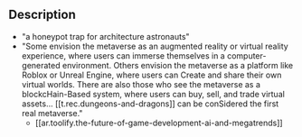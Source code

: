 
## Description

- "a honeypot trap for architecture astronauts"
- "Some envision the metaverse as an augmented reality or virtual reality experience, where users can immerse themselves in a computer-generated environment. Others envision the metaverse as a platform like Roblox or Unreal Engine, where users can Create and share their own virtual worlds. There are also those who see the metaverse as a blockcHain-Based system, where users can buy, sell, and trade virtual assets... [[t.rec.dungeons-and-dragons]] can be conSidered the first real metaverse."
  - [[ar.toolify.the-future-of-game-development-ai-and-megatrends]]